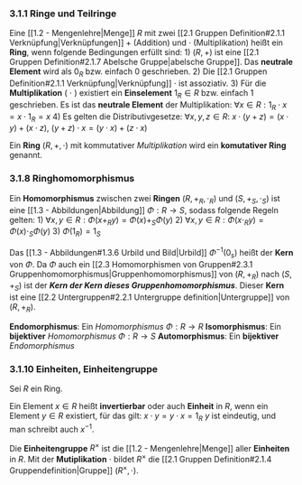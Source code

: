 ### 3.1.1 Ringe und Teilringe
Eine [[1.2 - Mengenlehre|Menge]] $R$ mit zwei [[2.1 Gruppen Definition#2.1.1 Verknüpfung|Verknüpfungen]] $+$ (Addition) und $\cdot$ (Multiplikation) heißt ein __Ring__, wenn folgende Bedingungen erfüllt sind:
	1) $(R, +)$ ist eine [[2.1 Gruppen Definition#2.1.7 Abelsche Gruppe|abelsche Gruppe]]. Das __neutrale Element__ wird als $0_R$ bzw. einfach $0$ geschrieben.
	2) Die [[2.1 Gruppen Definition#2.1.1 Verknüpfung|Verknüpfung]] $\cdot$ ist assoziativ.
	3) Für die __Multiplikation__ ( $\cdot$ ) existiert ein __Einselement__ $1_R \in R$ bzw. einfach $1$ geschrieben. Es ist das __neutrale Element__ der Multiplikation:
			$\forall x \in R: 1_R \cdot x = x \cdot 1_R = x$
	4) Es gelten die Distributivgesetze:
			$\forall x, y, z \in R:$
				$x \cdot (y + z) = (x \cdot y) + (x \cdot z)$,
				$(y + z) \cdot x = (y \cdot x) + (z \cdot x)$

Ein __Ring__ $(R, +, \cdot)$ mit kommutativer _Multiplikation_ wird ein __komutativer Ring__ genannt.


### 3.1.8 Ringhomomorphismus
Ein __Homomorphismus__ zwischen zwei __Ringen__ $(R, +_R, \cdot_R)$ und $(S, +_S, \cdot_S)$
ist eine [[1.3 - Abbildungen|Abbildung]] $\Phi: R \rightarrow S$, sodass folgende Regeln gelten:
	1) $\forall x, y \in R: \Phi(x +_R y) = \Phi(x) +_S \Phi(y)$
	2) $\forall x, y \in R: \Phi(x \cdot_R y) = \Phi(x) \cdot_S \Phi(y)$
	3) $\Phi(1_R) = 1_S$

Das [[1.3 - Abbildungen#1.3.6 Urbild und Bild|Urbild]] $\Phi^{-1}(0_s)$ heißt der __Kern__ von $\Phi$. Da $\Phi$ auch ein [[2.3 Homomorphismen von Gruppen#2.3.1 Gruppenhomomorphismus|Gruppenhomomorphismus]] von $(R, +_R)$ nach $(S, +_S)$ ist der ___Kern der Kern dieses Gruppenhomomorphismus___. Dieser __Kern__ ist eine [[2.2 Untergruppen#2.2.1 Untergruppe definition|Untergruppe]] von $(R, +_R)$.

__Endomorphismus__: Ein _Homomorphismus_ $\Phi: R \rightarrow R$
__Isomorphismus__: Ein __bijektiver__ _Homomorphismus_ $\Phi: R \rightarrow S$
__Automorphismus__: Ein __bijektiver__ _Endomorphismus_


### 3.1.10 Einheiten, Einheitengruppe
Sei $R$ ein Ring.

Ein Element $x \in R$ heißt __invertierbar__ oder auch __Einheit__ in $R$, wenn ein Element $y \in R$ existiert, für das gilt:
	$x \cdot y = y \cdot x = 1_R$
$y$ ist eindeutig, und man schreibt auch $x^{-1}$.

Die __Einheitengruppe__ $R^{\times}$ ist die [[1.2 - Mengenlehre|Menge]] aller __Einheiten__ in $R$.
Mit der __Mutiplikation__ $\cdot$ bildet $R^{\times}$ die [[2.1 Gruppen Definition#2.1.4 Gruppendefinition|Gruppe]] $(R^{\times}, \cdot)$.
